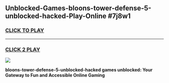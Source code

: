 
## Unblocked-Games-bloons-tower-defense-5-unblocked-hacked-Play-Online #7j8w1
<h3>
<a href="https://news.freeplayer.one?title=bloons-tower-defense-5-unblocked-hacked&ref=3">CLICK TO PLAY</a></h3>
<hr>

<h3>
<a href="https://news.freeplayer.one?title=bloons-tower-defense-5-unblocked-hacked&ref=3">CLICK 2 PLAY</a>
  
</h3>

<a href="https://news.freeplayer.one?title=bloons-tower-defense-5-unblocked-hacked&ref=3"><img src="https://clearcache.store/games.png"></a>


**bloons-tower-defense-5-unblocked-hacked games unblocked: Your Gateway to Fun and Accessible Online Gaming**
